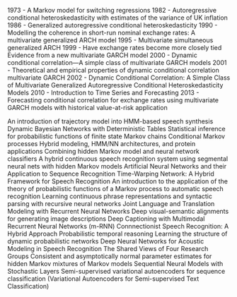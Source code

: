 1973 - A Markov model for switching regressions
1982 - Autoregressive conditional heteroskedasticity with estimates of the variance of UK inflation
1986 - Generalized autoregressive conditional heteroskedasticity
1990 - Modelling the coherence in short-run nominal exchange rates: A multivariate generalized ARCH model
1995 - Multivariate simultaneous generalized ARCH
1999 - Have exchange rates become more closely tied Evidence from a new multivariate GARCH model
2000 - Dynamic conditional correlation—A simple class of multivariate GARCH models
2001 - Theoretical and empirical properties of dynamic conditional correlation multivariate GARCH
2002 - Dynamic Conditional Correlation: A Simple Class of Multivariate Generalized Autoregressive Conditional Heteroskedasticity Models
2010 - Introduction to Time Series and Forecasting
2013 - Forecasting conditional correlation for exchange rates using multivariate GARCH models with historical value-at-risk application

An introduction of trajectory model into HMM-based speech synthesis
Dynamic Bayesian Networks with Deterministic Tables
Statistical inference for probabilistic functions of finite state Markov chains
Conditional Markov processes
Hybrid modeling, HMM/NN architectures, and protein applications
Combining hidden Markov model and neural network classifiers
A hybrid continuous speech recognition system using segmental neural nets with hidden Markov models
Artificial Neural Networks and their Application to Sequence Recognition
Time-Warping Network: A Hybrid Framework for Speech Recognition
An introduction to the application of the theory of probabilistic functions of a Markov process to automatic speech recognition
Learning continuous phrase representations and syntactic parsing with recursive neural networks
Joint Language and Translation Modeling with Recurrent Neural Networks
Deep visual-semantic alignments for generating image descriptions
Deep Captioning with Multimodal Recurrent Neural Networks (m-RNN)
Connnectionist Speech Recognition: A Hybrid Approach
Probabilistic temporal reasoning
Learning the structure of dynamic probabilistic networks
Deep Neural Networks for Acoustic Modeling in Speech Recognition The Shared Views of Four Research Groups
Consistent and asymptotically normal parameter estimates for hidden Markov mixtures of Markov models
Sequential Neural Models with Stochastic Layers
Semi-supervised variational autoencoders for sequence classification (Variational Autoencoders for Semi-supervised Text Classification)